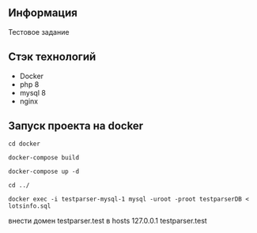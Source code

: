 ## Информация
Тестовое задание

## Стэк технологий
* Docker
* php 8
* mysql 8
* nginx

## Запуск проекта на docker

`cd docker`

`docker-compose build`

`docker-compose up -d`

`cd ../`

`docker exec -i testparser-mysql-1 mysql -uroot -proot testparserDB < lotsinfo.sql`

внести домен testparser.test в hosts 127.0.0.1 testparser.test




